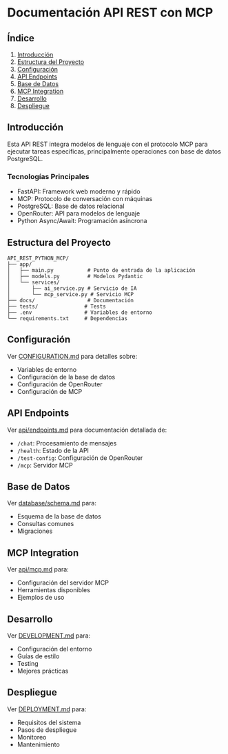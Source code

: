 # Documentación API REST con MCP

## Índice
1. [Introducción](#introducción)
2. [Estructura del Proyecto](#estructura-del-proyecto)
3. [Configuración](#configuración)
4. [API Endpoints](#api-endpoints)
5. [Base de Datos](#base-de-datos)
6. [MCP Integration](#mcp-integration)
7. [Desarrollo](#desarrollo)
8. [Despliegue](#despliegue)

## Introducción
Esta API REST integra modelos de lenguaje con el protocolo MCP para ejecutar tareas específicas, principalmente operaciones con base de datos PostgreSQL.

### Tecnologías Principales
- FastAPI: Framework web moderno y rápido
- MCP: Protocolo de conversación con máquinas
- PostgreSQL: Base de datos relacional
- OpenRouter: API para modelos de lenguaje
- Python Async/Await: Programación asíncrona

## Estructura del Proyecto
```
API_REST_PYTHON_MCP/
├── app/
│   ├── main.py           # Punto de entrada de la aplicación
│   ├── models.py         # Modelos Pydantic
│   └── services/
│       ├── ai_service.py # Servicio de IA
│       └── mcp_service.py # Servicio MCP
├── docs/                 # Documentación
├── tests/               # Tests
├── .env                 # Variables de entorno
└── requirements.txt     # Dependencias
```

## Configuración
Ver [CONFIGURATION.md](./CONFIGURATION.md) para detalles sobre:
- Variables de entorno
- Configuración de la base de datos
- Configuración de OpenRouter
- Configuración de MCP

## API Endpoints
Ver [api/endpoints.md](./api/endpoints.md) para documentación detallada de:
- `/chat`: Procesamiento de mensajes
- `/health`: Estado de la API
- `/test-config`: Configuración de OpenRouter
- `/mcp`: Servidor MCP

## Base de Datos
Ver [database/schema.md](./database/schema.md) para:
- Esquema de la base de datos
- Consultas comunes
- Migraciones

## MCP Integration
Ver [api/mcp.md](./api/mcp.md) para:
- Configuración del servidor MCP
- Herramientas disponibles
- Ejemplos de uso

## Desarrollo
Ver [DEVELOPMENT.md](./DEVELOPMENT.md) para:
- Configuración del entorno
- Guías de estilo
- Testing
- Mejores prácticas

## Despliegue
Ver [DEPLOYMENT.md](./DEPLOYMENT.md) para:
- Requisitos del sistema
- Pasos de despliegue
- Monitoreo
- Mantenimiento 